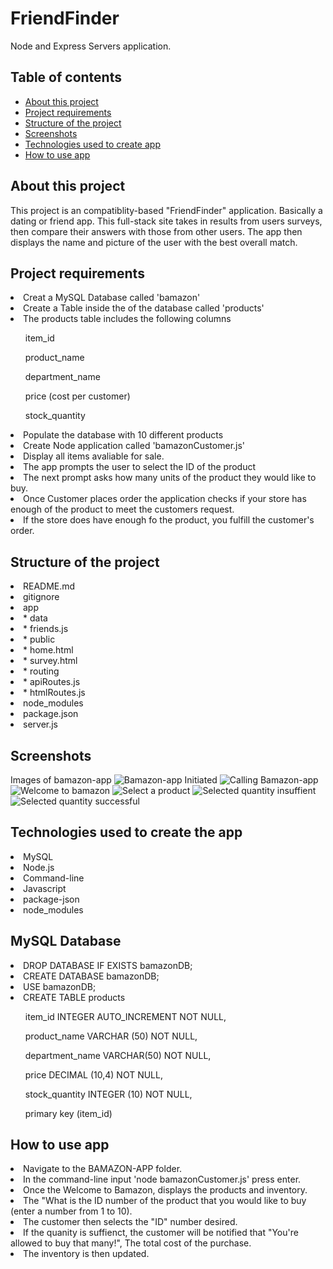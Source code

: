 # FriendFinder
Node and Express Servers application. 

## Table of contents

* [About this project](#about-this-project)
* [Project requirements](#project-requirements)
* [Structure of the project](#structure-of-the-project)
* [Screenshots](#screenshots)
* [Technologies used to create app](#technologies-used)
* [How to use app](#how-to-use)

## <a name="about-this-project"></a> About this project
This project is an compatiblity-based "FriendFinder" application. Basically a dating or friend app. This full-stack site takes in results from users surveys, then compare their answers with those from other users. The app then displays the name and picture of the user with the best overall match. 

## <a name="project-requirements"></a> Project requirements

<li>Creat a MySQL Database called 'bamazon'</li>
<li>Create a Table inside the of the database called 'products'</li>
<li>The products table includes the following columns</li>
    <ol>item_id</ol>
    <ol>product_name</ol>
    <ol>department_name</ol>
    <ol>price (cost per customer)</ol>
    <ol>stock_quantity</ol>
<li>Populate the database with 10 different products</li> 
<li>Create Node application called 'bamazonCustomer.js'</li>
<li>Display all items avaliable for sale.</li>
<li>The app prompts the user to select the ID of the product</li>
<li>The next prompt asks how many units of the product they would like to buy.</li>
<li>Once Customer places order the application checks if your store has enough of the product to meet the customers request.</li>
<li>If the store does have enough fo the product, you fulfill the customer's order.</li>

## <a name="structure-of-the-project"></a> Structure of the project
<li>README.md</li>
<li>gitignore</li>
<li>app</li>
    <li>* data</li>
        <li>* friends.js</li>
    <li>* public</li>
        <li>* home.html</li>
        <li>* survey.html</li>
    <li>* routing</li>
        <li>* apiRoutes.js</li>
        <li>* htmlRoutes.js</li>
    <li>node_modules</li>  
    <li>package.json</li>
    <li>server.js</li>

## <a name="screenshots"></a> Screenshots
Images of bamazon-app
![Bamazon-app Initiated](images/bamazon-app_1.png)
![Calling Bamazon-app ](images/bamazon-app_2.png)
![Welcome to bamazon](images/bamazon-app_3.png)
![Select a product](images/bamazon-app_4.png)
![Selected quantity insuffient](images/bamazon-app_5.png)
![Selected quantity successful](images/bamazon-app_6.png)


## <a name="technologies-used"></a> Technologies used to create the app
<li>MySQL</li>
<li>Node.js</li>
<li>Command-line</li>
<li>Javascript</li>
<li>package-json</li>
<li>node_modules</li>

## <a name="mysql-database"></a> MySQL Database
<li>DROP DATABASE IF EXISTS bamazonDB;</li>
<li>CREATE DATABASE bamazonDB;</li>

<li>USE bamazonDB;</li>

<li>CREATE TABLE products</li>
    <ol>item_id INTEGER AUTO_INCREMENT  NOT NULL,</ol>
    <ol>product_name VARCHAR (50) NOT NULL,</ol>
    <ol>department_name VARCHAR(50) NOT NULL,</ol>
    <ol>price DECIMAL (10,4) NOT NULL,</ol>
    <ol>stock_quantity INTEGER (10) NOT NULL,</ol>
    <ol>primary key (item_id)</ol>


## <a name="how-to-use"></a> How to use app
<li>Navigate to the BAMAZON-APP folder.</li>
<li>In the command-line input 'node bamazonCustomer.js' press enter.</li>
<li>Once the Welcome to Bamazon, displays the products and inventory.</li>
<li>The "What is the ID number of the product that you would like to buy (enter a number from 1 to 10).</li>
<li>The customer then selects the "ID" number desired.</li>
<li>If the quanity is suffienct, the customer will be notified that "You're allowed to buy that many!", The total cost of the purchase.</li>
<li>The inventory is then updated.</li>

